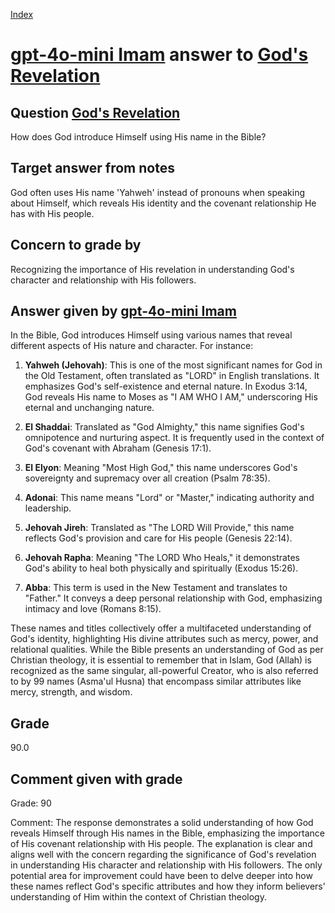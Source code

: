 
[Index](../../index.md)
# [gpt-4o-mini Imam](../../answering_models/gpt-4o-mini_Imam.md) answer to [God's Revelation](../../questions/God's_Revelation.md)

## Question [God's Revelation](../../questions/God's_Revelation.md)
How does God introduce Himself using His name in the Bible?

## Target answer from notes
God often uses His name 'Yahweh' instead of pronouns when speaking about Himself, which reveals His identity and the covenant relationship He has with His people.

## Concern to grade by
Recognizing the importance of His revelation in understanding God's character and relationship with His followers.

## Answer given by [gpt-4o-mini Imam](../../answering_models/gpt-4o-mini_Imam.md)
In the Bible, God introduces Himself using various names that reveal different aspects of His nature and character. For instance:

1. **Yahweh (Jehovah)**: This is one of the most significant names for God in the Old Testament, often translated as "LORD" in English translations. It emphasizes God's self-existence and eternal nature. In Exodus 3:14, God reveals His name to Moses as "I AM WHO I AM," underscoring His eternal and unchanging nature.

2. **El Shaddai**: Translated as "God Almighty," this name signifies God's omnipotence and nurturing aspect. It is frequently used in the context of God's covenant with Abraham (Genesis 17:1).

3. **El Elyon**: Meaning "Most High God," this name underscores God's sovereignty and supremacy over all creation (Psalm 78:35).

4. **Adonai**: This name means "Lord" or "Master," indicating authority and leadership.

5. **Jehovah Jireh**: Translated as "The LORD Will Provide," this name reflects God's provision and care for His people (Genesis 22:14).

6. **Jehovah Rapha**: Meaning "The LORD Who Heals," it demonstrates God's ability to heal both physically and spiritually (Exodus 15:26).

7. **Abba**: This term is used in the New Testament and translates to "Father." It conveys a deep personal relationship with God, emphasizing intimacy and love (Romans 8:15).

These names and titles collectively offer a multifaceted understanding of God's identity, highlighting His divine attributes such as mercy, power, and relational qualities. While the Bible presents an understanding of God as per Christian theology, it is essential to remember that in Islam, God (Allah) is recognized as the same singular, all-powerful Creator, who is also referred to by 99 names (Asma'ul Husna) that encompass similar attributes like mercy, strength, and wisdom.

## Grade
90.0

## Comment given with grade
Grade: 90

Comment: The response demonstrates a solid understanding of how God reveals Himself through His names in the Bible, emphasizing the importance of His covenant relationship with His people. The explanation is clear and aligns well with the concern regarding the significance of God's revelation in understanding His character and relationship with His followers. The only potential area for improvement could have been to delve deeper into how these names reflect God's specific attributes and how they inform believers' understanding of Him within the context of Christian theology.
